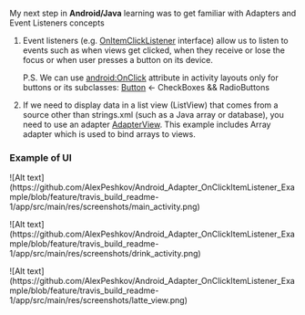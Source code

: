 
<p>My next step in <b>Android/Java</b> learning was to get familiar with Adapters and Event Listeners concepts</p>

<ol>
<li>Event listeners (e.g. <a href="https://developer.android.com/reference/android/widget/AdapterView.OnItemClickListener">OnItemClickListener</a> interface) allow us to listen to events such as when views get clicked, when they receive 
or lose the focus or when user presses a button on its device.
<p>P.S. We can use <a href="https://developer.android.com/reference/android/R.attr#onClick">android:OnClick</a> attribute in activity layouts only for buttons or its subclasses: <a href="https://developer.android.com/guide/topics/ui/controls/button">Button</a> <- CheckBoxes && RadioButtons </p></li>

<li>If we need to display data in a list view (ListView) that comes from a source other than strings.xml (such as a Java array or database), 
you need to use an adapter <a href="https://developer.android.com/guide/topics/ui/binding?hl=ru">AdapterView</a>. 
This example includes Array adapter which is used to bind arrays to views.
</li></ol>

<h3>Example of UI</h3>
![Alt text](https://github.com/AlexPeshkov/Android_Adapter_OnClickItemListener_Example/blob/feature/travis_build_readme-1/app/src/main/res/screenshots/main_activity.png)
<p></p>
![Alt text](https://github.com/AlexPeshkov/Android_Adapter_OnClickItemListener_Example/blob/feature/travis_build_readme-1/app/src/main/res/screenshots/drink_activity.png)
<p></p>
![Alt text](https://github.com/AlexPeshkov/Android_Adapter_OnClickItemListener_Example/blob/feature/travis_build_readme-1/app/src/main/res/screenshots/latte_view.png)
